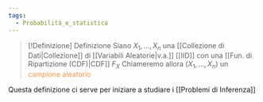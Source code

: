 ```yaml
---
tags:
  - Probabilità_e_statistica
---
```


>[!Definizione]  Definizione
>Siano $X_{1},\dots ,X_{n}$ una [[Collezione di Dati|Collezione]] di [[Variabili Aleatorie|v.a.]] [[IID]] con una [[Fun. di Ripartizione (CDF)|CDF]] $F_{X}$
>Chiameremo allora $(X_{1},\dots,X_{n})$ un <font color="#f79646">campione aleatorio</font>


Questa definizione ci serve per iniziare a studiare i [[Problemi di Inferenza]]

